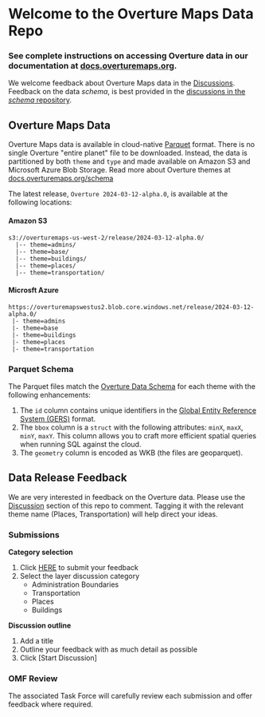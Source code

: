 Welcome to the Overture Maps Data Repo
===

### See complete instructions on accessing Overture data in our documentation at [docs.overturemaps.org](https://docs.overturemaps.org/). 

We welcome feedback about Overture Maps data in the [Discussions](https://github.com/OvertureMaps/data/discussions/new/choose). Feedback on the data *schema*, is best provided in the [discussions in the *schema* repository](https://github.com/OvertureMaps/schema/discussions).


Overture Maps Data
---
Overture Maps data is available in cloud-native [Parquet](https://parquet.apache.org/docs/) format.
There is no single Overture "entire planet" file to be downloaded. Instead, the data is partitioned by both `theme` and `type` and made available on Amazon S3 and Microsoft Azure Blob Storage. Read more about Overture themes at [docs.overturemaps.org/schema](https://docs.overturemaps.org/schema/)

The latest release, `Overture 2024-03-12-alpha.0`, is available at the following locations: 

#### Amazon S3 
```
s3://overturemaps-us-west-2/release/2024-03-12-alpha.0/
  |-- theme=admins/
  |-- theme=base/
  |-- theme=buildings/
  |-- theme=places/
  |-- theme=transportation/
```

#### Microsft Azure
```
https://overturemapswestus2.blob.core.windows.net/release/2024-03-12-alpha.0/
 |- theme=admins
 |- theme=base
 |- theme=buildings
 |- theme=places
 |- theme=transportation
```

### Parquet Schema
The Parquet files match the [Overture Data Schema](https://docs.overturemaps.org/schema/)
for each theme with the following enhancements:

1. The `id` column contains unique identifiers in the [Global Entity Reference System (GERS)](https://docs.overturemaps.org/gers/) format.
2. The `bbox` column is a `struct` with the following attributes:
   `minX`, `maxX`, `minY`, `maxY`. This column allows you to craft more
   efficient spatial queries when running SQL against the cloud.
3. The `geometry` column is encoded as WKB (the files are geoparquet).


Data Release Feedback
---
We are very interested in feedback on the Overture data. Please use the [Discussion](https://github.com/OvertureMaps/data/discussions) section of this repo to comment. Tagging it with the relevant theme name (Places, Transportation) will help direct your ideas.

### Submissions

**Category selection**
1. Click [HERE](https://github.com/OvertureMaps/data/discussions/new/choose) to submit your feedback
2. Select the layer discussion category
   - Administration Boundaries
   - Transportation
   - Places
   - Buildings

**Discussion outline**
1. Add a title
2. Outline your feedback with as much detail as possible
3. Click [Start Discussion]

### OMF Review
The associated Task Force will carefully review each submission and offer feedback where required.
